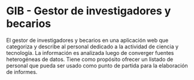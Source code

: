 # GIB - Gestor de investigadores y becarios

El gestor de investigadores y becarios en una aplicación web que categoriza y describe al personal dedicado a la actividad de ciencia y tecnología. La información es analizada luego de converger fuentes heterogéneas de datos. Tiene como propósito ofrecer un listado de personal que pueda ser usado como punto de partida para la elaboración de informes.
